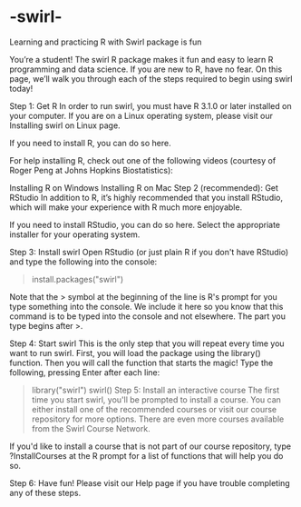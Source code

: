 # -swirl-
Learning and practicing R with Swirl package is fun 

You’re a student!
The swirl R package makes it fun and easy to learn R programming and data science. If you are new to R, have no fear. On this page, we’ll walk you through each of the steps required to begin using swirl today!

Step 1: Get R
In order to run swirl, you must have R 3.1.0 or later installed on your computer. If you are on a Linux operating system, please visit our Installing swirl on Linux page.

If you need to install R, you can do so here.

For help installing R, check out one of the following videos (courtesy of Roger Peng at Johns Hopkins Biostatistics):

Installing R on Windows
Installing R on Mac
Step 2 (recommended): Get RStudio
In addition to R, it’s highly recommended that you install RStudio, which will make your experience with R much more enjoyable.

If you need to install RStudio, you can do so here. Select the appropriate installer for your operating system.

Step 3: Install swirl
Open RStudio (or just plain R if you don't have RStudio) and type the following into the console:

> install.packages("swirl")

Note that the > symbol at the beginning of the line is R's prompt for you type something into the console. We include it here so you know that this command is to be typed into the console and not elsewhere. The part you type begins after >.

Step 4: Start swirl
This is the only step that you will repeat every time you want to run swirl. First, you will load the package using the library() function. Then you will call the function that starts the magic! Type the following, pressing Enter after each line:

> library("swirl")
> swirl()
Step 5: Install an interactive course
The first time you start swirl, you'll be prompted to install a course. You can either install one of the recommended courses or visit our course repository for more options. There are even more courses available from the Swirl Course Network.

If you'd like to install a course that is not part of our course repository, type ?InstallCourses at the R prompt for a list of functions that will help you do so.

Step 6: Have fun!
Please visit our Help page if you have trouble completing any of these steps.
